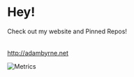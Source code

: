 # Hey!

Check out my website and Pinned Repos!

######

http://adambyrne.net


![Metrics](https://github.com/theadambyrne/theadambyrne/blob/master/github-metrics.svg)
